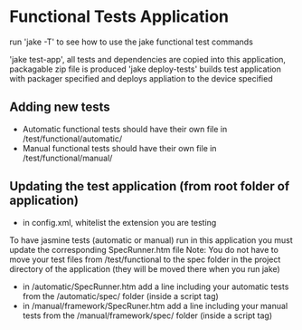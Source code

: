 # Functional Tests Application

run 'jake -T' to see how to use the jake functional test commands

'jake test-app', all tests and dependencies are copied into this application, packagable zip file is produced
'jake deploy-tests' builds test application with packager specified and deploys appliation to the device specified

## Adding new tests
 - Automatic functional tests should have their own file in /test/functional/automatic/
 - Manual functional tests should have their own file in /test/functional/manual/

## Updating the test application (from root folder of application)
 - in config.xml, whitelist the extension you are testing
 
To have jasmine tests (automatic or manual) run in this application you must update the corresponding SpecRunner.htm file
Note: You do not have to move your test files from /test/functional to the spec folder in the project directory of the application (they will be moved there when you run jake)

- in /automatic/SpecRunner.htm add a line including your automatic tests from the /automatic/spec/ folder (inside a script tag)
- in /manual/framework/SpecRuner.htm add a line including your manual tests from the /manual/framework/spec/ folder (inside a script tag)
